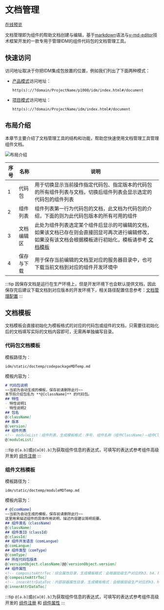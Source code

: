 # 文档管理
[在线预览](https://yunit-code.github.io/idm/index.html#/document)

文档管理即为组件的帮助文档创建与编辑，基于[markdown](https://www.runoob.com/markdown/md-tutorial.html)语法与[v-md-editor](http://ckang1229.gitee.io/vue-markdown-editor/zh/)技术框架开发的一款专用于管理IDM的组件代码包的文档管理工具。
## 快速访问

访问地址取决于你把IDM集成包放置的位置，例如我们列出了下面两种模式：
- [产品模式](./integrated.md#产品模式)访问地址：

  `http(s)://?domain/ProjectName/p1000/idm/index.html#/document`

- [项目模式](./integrated.md#项目模式)访问地址：

  `http(s)://?domain/ProjectName/idm/index.html#/document`

## 布局介绍
本章节主要介绍了文档管理工具的结构和功能，帮助您快速使用文档管理工具管理组件文档。
<div style="margin-top:10px"></div>
<img :src="$withBase('/images/document_tool_mark_01.png')" alt="布局介绍" />

| 序号 | 名称 | 说明 |
| ------------- | ------------- | ------------- |
| 1 | 代码包  | 用于切换显示当前操作指定代码包、指定版本的代码包的所有组件列表与文档，切换后组件列表会显示选定的代码包的组件列表  |
| 2 | 组件列表  | 组件列表第一行为代码包的文档，此文档为代码包的介绍，下面的则为此代码包版本的所有可用的组件  |
| 3 | 文档编辑区  | 此处为组件列表选定某个组件后显示的可编辑的文档，如果该文档已存在则会直接回显可再次进行编辑修改，如果没有该文档会根据模板进行初始化，模板请参考 [文档模板](./documentmanage.md#文档模板)  |
| 4 | 保存与下载  | 用于保存当前编辑的文档至对应的服务器目录中，也可下载当前文档到对应的组件开发环境中  |

:::tip
因保存文档是运行在生产环境上，但是开发环境下也会默认提供文档，因此保存完后建议下载文档到对应版本的开发环境下，相关路径配置信息参考：[文档管理配置](../setting/config.md#document)
:::

## 文档模板
文档模板会直接初始化为模板格式的对应的代码包或组件的文档，只需要往初始化后的文档填写实际的文档内容即可，无需再单独编写目录。
### 代码包文档模板
模板路径为：

`idm/static/doctemp/codepackageMDTemp.md`

模板内容为：
```md
# 代码包说明
~~当前为自动生成的模板，保存前请删除此行~~
本节将介绍包名为 **@[className]** 的代码包。
## 特性
- 特性说明1
- 特性说明2
## 包名
@[className]
## 版本
@[version]
## 组件列表
<!-- moduleList：组件列表，生成模板格式：序号. 组件名称（组件ClassName）—组件ClassId -->
@[moduleList]
```
:::tip
`@[a.b]`或`@[a[0].b]`为获取组件信息的表达式，可填写的表达式参考组件高级开发的 [组件注册](../moduledevelop/config.md)
:::
### 组件文档模板
模板路径为：

`idm/static/doctemp/moduleMDTemp.md`

模板内容为：
```md
# @[comName]
~~当前为自动生成的模板，保存前请删除此行~~
这里用来描述组件的具体作用说明，描述内容建议简明扼要。
## 组件类名（className）
@[className]
## 组件类ID（classId）
@[classId]
## 组件开发语言（comLangue）
@[comLangue]
## 组件类型（comType）
@[comType]
## 所在代码包版本
@[versionObject.className]@@[versionObject.version]
## 组件属性
<!-- compositeAttrToc：综合属性目录，生成模板格式：会根据层级生产对应的h3、h4、h5、h6 -->
@[compositeAttrToc]
<!-- innerAttrDataToc：内部容器属性目录，生成模板格式：会根据层级生产对应的h3、h4、h5、h6 -->
@[innerAttrDataToc]
```
:::tip
`@[a.b]`或`@[a[0].b]`为获取组件信息的表达式，可填写的表达式参考组件高级开发的 [组件注册](../moduledevelop/config.md) 和 [组件属性](../moduledevelop/attributes.md)
:::
